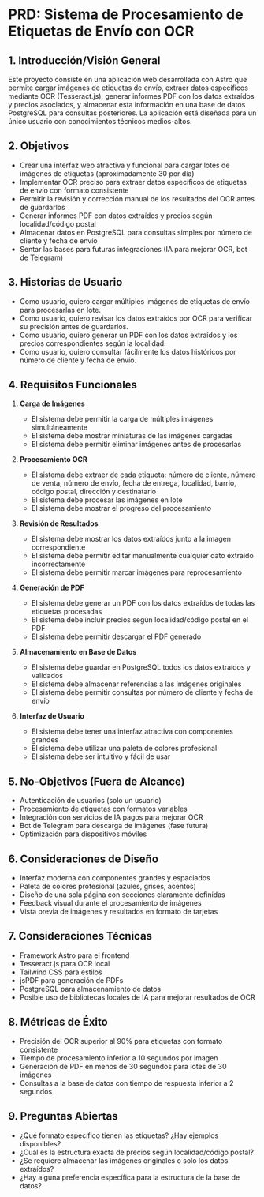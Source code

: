 # PRD: Sistema de Procesamiento de Etiquetas de Envío con OCR

## 1. Introducción/Visión General

Este proyecto consiste en una aplicación web desarrollada con Astro que permite cargar imágenes de etiquetas de envío, extraer datos específicos mediante OCR (Tesseract.js), generar informes PDF con los datos extraídos y precios asociados, y almacenar esta información en una base de datos PostgreSQL para consultas posteriores. La aplicación está diseñada para un único usuario con conocimientos técnicos medios-altos.

## 2. Objetivos

- Crear una interfaz web atractiva y funcional para cargar lotes de imágenes de etiquetas (aproximadamente 30 por día)
- Implementar OCR preciso para extraer datos específicos de etiquetas de envío con formato consistente
- Permitir la revisión y corrección manual de los resultados del OCR antes de guardarlos
- Generar informes PDF con datos extraídos y precios según localidad/código postal
- Almacenar datos en PostgreSQL para consultas simples por número de cliente y fecha de envío
- Sentar las bases para futuras integraciones (IA para mejorar OCR, bot de Telegram)

## 3. Historias de Usuario

- Como usuario, quiero cargar múltiples imágenes de etiquetas de envío para procesarlas en lote.
- Como usuario, quiero revisar los datos extraídos por OCR para verificar su precisión antes de guardarlos.
- Como usuario, quiero generar un PDF con los datos extraídos y los precios correspondientes según la localidad.
- Como usuario, quiero consultar fácilmente los datos históricos por número de cliente y fecha de envío.

## 4. Requisitos Funcionales

1. **Carga de Imágenes**
   - El sistema debe permitir la carga de múltiples imágenes simultáneamente
   - El sistema debe mostrar miniaturas de las imágenes cargadas
   - El sistema debe permitir eliminar imágenes antes de procesarlas

2. **Procesamiento OCR**
   - El sistema debe extraer de cada etiqueta: número de cliente, número de venta, número de envío, fecha de entrega, localidad, barrio, código postal, dirección y destinatario
   - El sistema debe procesar las imágenes en lote
   - El sistema debe mostrar el progreso del procesamiento

3. **Revisión de Resultados**
   - El sistema debe mostrar los datos extraídos junto a la imagen correspondiente
   - El sistema debe permitir editar manualmente cualquier dato extraído incorrectamente
   - El sistema debe permitir marcar imágenes para reprocesamiento

4. **Generación de PDF**
   - El sistema debe generar un PDF con los datos extraídos de todas las etiquetas procesadas
   - El sistema debe incluir precios según localidad/código postal en el PDF
   - El sistema debe permitir descargar el PDF generado

5. **Almacenamiento en Base de Datos**
   - El sistema debe guardar en PostgreSQL todos los datos extraídos y validados
   - El sistema debe almacenar referencias a las imágenes originales
   - El sistema debe permitir consultas por número de cliente y fecha de envío

6. **Interfaz de Usuario**
   - El sistema debe tener una interfaz atractiva con componentes grandes
   - El sistema debe utilizar una paleta de colores profesional
   - El sistema debe ser intuitivo y fácil de usar

## 5. No-Objetivos (Fuera de Alcance)

- Autenticación de usuarios (solo un usuario)
- Procesamiento de etiquetas con formatos variables
- Integración con servicios de IA pagos para mejorar OCR
- Bot de Telegram para descarga de imágenes (fase futura)
- Optimización para dispositivos móviles

## 6. Consideraciones de Diseño

- Interfaz moderna con componentes grandes y espaciados
- Paleta de colores profesional (azules, grises, acentos)
- Diseño de una sola página con secciones claramente definidas
- Feedback visual durante el procesamiento de imágenes
- Vista previa de imágenes y resultados en formato de tarjetas

## 7. Consideraciones Técnicas

- Framework Astro para el frontend
- Tesseract.js para OCR local
- Tailwind CSS para estilos
- jsPDF para generación de PDFs
- PostgreSQL para almacenamiento de datos
- Posible uso de bibliotecas locales de IA para mejorar resultados de OCR

## 8. Métricas de Éxito

- Precisión del OCR superior al 90% para etiquetas con formato consistente
- Tiempo de procesamiento inferior a 10 segundos por imagen
- Generación de PDF en menos de 30 segundos para lotes de 30 imágenes
- Consultas a la base de datos con tiempo de respuesta inferior a 2 segundos

## 9. Preguntas Abiertas

- ¿Qué formato específico tienen las etiquetas? ¿Hay ejemplos disponibles?
- ¿Cuál es la estructura exacta de precios según localidad/código postal?
- ¿Se requiere almacenar las imágenes originales o solo los datos extraídos?
- ¿Hay alguna preferencia específica para la estructura de la base de datos?
